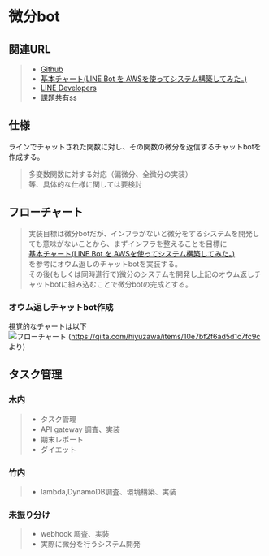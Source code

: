 # 微分bot


## 関連URL
>- [Github](https://github.com/TaigaTinouchi/Bibun-bot)
>- [基本チャート(LINE Bot を AWSを使ってシステム構築してみた。)](https://qiita.com/hiyuzawa/items/10e7bf2f6ad5d1c7fc9c)  
>- [LINE Developers](https://developers.line.biz/console/channel/1655537453/roles)  
>- [課題共有ss](https://docs.google.com/spreadsheets/d/1AtQ1Wharz8B4jLhwhzF1eSXRPA9MRjjBHujilBjL37Q/edit?ts=5ff29f39#gid=0)  

## 仕様
ラインでチャットされた関数に対し、その関数の微分を返信するチャットbotを作成する。  
> 多変数関数に対する対応（偏微分、全微分の実装）  
> 等、具体的な仕様に関しては要検討


## フローチャート

>実装目標は微分botだが、インフラがないと微分をするシステムを開発しても意味がないことから、まずインフラを整えることを目標に  
[基本チャート(LINE Bot を AWSを使ってシステム構築してみた。)](https://qiita.com/hiyuzawa/items/10e7bf2f6ad5d1c7fc9c)  
を参考にオウム返しのチャットbotを実装する。  
その後(もしくは同時進行で)微分のシステムを開発し上記のオウム返しチャットbotに組み込むことで微分botの完成とする。

### オウム返しチャットbot作成
視覚的なチャートは以下  
![フローチャート](https://qiita-user-contents.imgix.net/https%3A%2F%2Fi.gyazo.com%2F1cb323bd58181a5ec13419d0d707ea32.png?ixlib=rb-1.2.2&auto=format&gif-q=60&q=75&s=b971b39ea820ad75424eb67c4c2bd09e"チャート")
(https://qiita.com/hiyuzawa/items/10e7bf2f6ad5d1c7fc9c より)


## タスク管理
### 木内
>- タスク管理
>- API gateway 調査、実装
>- 期末レポート
>- ダイエット

### 竹内
>- lambda,DynamoDB調査、環境構築、実装

### 未振り分け
>- webhook 調査、実装
>- 実際に微分を行うシステム開発
